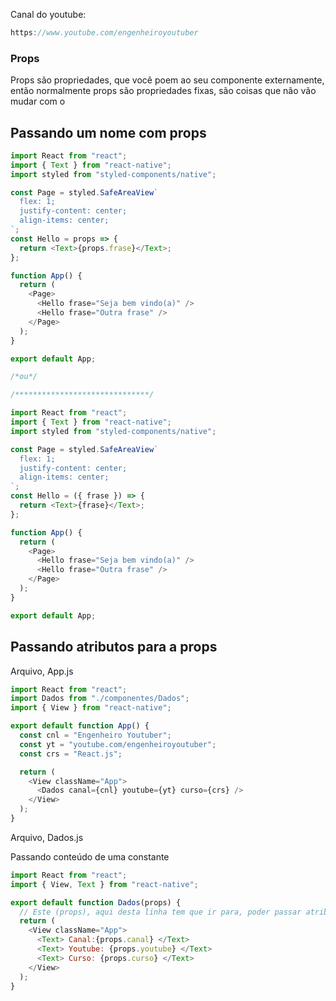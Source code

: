 Canal do youtube:

```js
https://www.youtube.com/engenheiroyoutuber
```

### Props

Props são propriedades, que você poem ao seu componente externamente, então
normalmente props são propriedades fixas, são coisas que não vão mudar com o

## Passando um nome com props

```js
import React from "react";
import { Text } from "react-native";
import styled from "styled-components/native";

const Page = styled.SafeAreaView`
  flex: 1;
  justify-content: center;
  align-items: center;
`;
const Hello = props => {
  return <Text>{props.frase}</Text>;
};

function App() {
  return (
    <Page>
      <Hello frase="Seja bem vindo(a)" />
      <Hello frase="Outra frase" />
    </Page>
  );
}

export default App;

/*ou*/

/******************************/

import React from "react";
import { Text } from "react-native";
import styled from "styled-components/native";

const Page = styled.SafeAreaView`
  flex: 1;
  justify-content: center;
  align-items: center;
`;
const Hello = ({ frase }) => {
  return <Text>{frase}</Text>;
};

function App() {
  return (
    <Page>
      <Hello frase="Seja bem vindo(a)" />
      <Hello frase="Outra frase" />
    </Page>
  );
}

export default App;
```

## Passando atributos para a props

Arquivo, App.js

```js
import React from "react";
import Dados from "./componentes/Dados";
import { View } from "react-native";

export default function App() {
  const cnl = "Engenheiro Youtuber";
  const yt = "youtube.com/engenheiroyoutuber";
  const crs = "React.js";

  return (
    <View className="App">
      <Dados canal={cnl} youtube={yt} curso={crs} />
    </View>
  );
}
```

Arquivo, Dados.js

Passando conteúdo de uma constante

```js
import React from "react";
import { View, Text } from "react-native";

export default function Dados(props) {
  // Este (props), aqui desta linha tem que ir para, poder passar atributos para o componente
  return (
    <View className="App">
      <Text> Canal:{props.canal} </Text>
      <Text> Youtube: {props.youtube} </Text>
      <Text> Curso: {props.curso} </Text>
    </View>
  );
}
```
